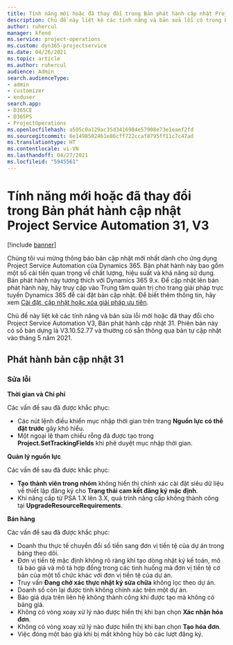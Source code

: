 ```yaml
---
title: Tính năng mới hoặc đã thay đổi trong Bản phát hành cập nhật Project Service Automation 31, V3
description: Chủ đề này liệt kê các tính năng và bản sửa lỗi có trong Bản phát hành cập nhật Project Service Automation 31, V3.
author: ruhercul
manager: kfend
ms.service: project-operations
ms.custom: dyn365-projectservice
ms.date: 04/26/2021
ms.topic: article
ms.author: ruhercul
audience: Admin
search.audienceType:
- admin
- customizer
- enduser
search.app:
- D365CE
- D365PS
- ProjectOperations
ms.openlocfilehash: a595c0a129ac35d3416984e57908e73e1eaef2fd
ms.sourcegitcommit: 6e1498502461e86cff722ccaf8795ff11c7c47ad
ms.translationtype: HT
ms.contentlocale: vi-VN
ms.lasthandoff: 04/27/2021
ms.locfileid: "5945561"
---
```

# <a name="whats-new-or-changed-in-project-service-automation-update-release-31-v3"></a>Tính năng mới hoặc đã thay đổi trong Bản phát hành cập nhật Project Service Automation 31, V3

[!include [banner](../includes/psa-now-project-operations.md)]

Chúng tôi vui mừng thông báo bản cập nhật mới nhất dành cho ứng dụng Project Service Automation của Dynamics 365. Bản phát hành này bao gồm một số cải tiến quan trọng về chất lượng, hiệu suất và khả năng sử dụng. Bản phát hành này tương thích với Dynamics 365 9.x. Để cập nhật lên bản phát hành này, hãy truy cập vào Trung tâm quản trị cho trang giải pháp trực tuyến Dynamics 365 để cài đặt bản cập nhật. Để biết thêm thông tin, hãy xem [Cài đặt, cập nhật hoặc xóa giải pháp ưu tiên](/power-platform/admin/install-remove-preferred-solution).

Chủ đề này liệt kê các tính năng và bản sửa lỗi mới hoặc đã thay đổi cho Project Service Automation V3, Bản phát hành cập nhật 31. Phiên bản này có số bản dựng là V3.10.52.77 và thường có sẵn thông qua bản tự cập nhật vào tháng 5 năm 2021.

## <a name="update-release-31"></a>Phát hành bản cập nhật 31

### <a name="bug-fixes"></a>Sửa lỗi

**Thời gian và Chi phí**

Các vấn đề sau đã được khắc phục:

- Các nút lệnh điều khiển mục nhập thời gian trên trang **Nguồn lực có thể đặt trước** gây khó hiểu.
- Một ngoại lệ tham chiếu rỗng đã được tạo trong **Project.SetTrackingFields** khi phê duyệt mục nhập thời gian.

**Quản lý nguồn lực**

Các vấn đề sau đã được khắc phục:

- **Tạo thành viên trong nhóm** không hiển thị chính xác cài đặt siêu dữ liệu về thiết lập đăng ký cho **Trạng thái cam kết đăng ký mặc định**.
- Khi nâng cấp từ PSA 1.X lên 3.X, quá trình nâng cấp không thành công tại **UpgradeResourceRequirements**.


**Bán hàng**

Các vấn đề sau đã được khắc phục:

- Doanh thu thực tế chuyển đổi số tiền sang đơn vị tiền tệ của dự án trong bảng theo dõi.
- Đơn vị tiền tệ mặc định không rõ ràng khi tạo dòng nhật ký kế toán, mô tả báo giá và mô tả hợp đồng trong các tình huống mà đơn vị tiền tệ cơ bản của một tổ chức khác với đơn vị tiền tệ của dự án.
- Truy vấn **Đang chờ xác thực nhật ký sửa chữa** không lọc theo dự án.
- Doanh số còn lại được tính không chính xác trên một dự án.
- Báo giá dựa trên liên hệ không thành công khi được tạo mà không có bảng giá.
- Không có vòng xoay xử lý nào được hiển thị khi bạn chọn **Xác nhận hóa đơn**.
- Không có vòng xoay xử lý nào được hiển thị khi bạn chọn **Tạo hóa đơn**.
- Việc đóng một báo giá khi bị mất không hủy bỏ các lượt đăng ký.







